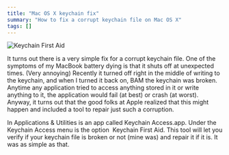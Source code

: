 ```yaml
---
title: "Mac OS X keychain fix"
summary: "How to fix a corrupt keychain file on Mac OS X"
tags: []
---
```


![Keychain First Aid](/content/images/osx-keychain-fix.png)

It turns out there is a very simple fix for a corrupt keychain file. One of the
symptoms of my MacBook battery dying is that it shuts off at unexpected times.
(Very annoying) Recently it turned off right in the middle of writing to the
keychain, and when I turned it back on, BAM the keychain was broken. Anytime
any application tried to access anything stored in it or write anything to it,
the application would fail (at best) or crash (at worst). Anyway, it turns out
that the good folks at Apple realized that this might happen and included
a tool to repair just such a corruption.

In Applications & Utilities is an app called Keychain Access.app. Under the
Keychain Access menu is the option  Keychain First Aid. This tool will let you
verify if your keychain file is broken or not (mine was) and repair it if it
is. It was as simple as that.
